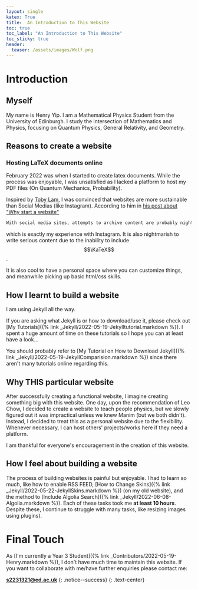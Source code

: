 ```yaml
---
layout: single
katex: True
title:  An Introduction to This Website
toc: true
toc_label: "An Introduction to This Website"
toc_sticky: true
header:
  teaser: /assets/images/Wolf.png
---
```

# Introduction 
## Myself

My name is Henry Yip. I am a Mathematical Physics Student from the University of Edinburgh. I study the intersection of Mathematics and Physics, focusing on Quantum Physics, General Relativity, and Geometry. 


## Reasons to create a website

### Hosting LaTeX documents online
February 2022 was when I started to create latex documents. While the process was enjoyable, I was unsatisfied as I lacked a platform to host my PDF files (On Quantum Mechanics, Probability).

Inspired by [Toby Lam](https://tobylam.xyz/), I was convinced that websites are more sustainable than Social Medias (like Instagram). According to him in [his post about "Why start a website"](https://tobylam.xyz/2020/08/11/why-start-a-website.html)

```bash
With social media sites, attempts to archive content are probably nightmarish. 
```
which is exactly my experience with Instagram. It is also nightmarish to write serious content due to the inability to include $$\KaTeX$$.

It is also cool to have a personal space where you can customize things, and meanwhile picking up basic html/css skills.


## How I learnt to build a website

I am using Jekyll all the way.

If you are asking what Jekyll is or how to download/use it, please check out [My Tutorials]({% link _Jekyll/2022-05-19-Jekylltutorial.markdown %}). I spent a huge amount of time on these tutorials so I hope you can at least have a look...

You should probably refer to [My Tutorial on How to Download Jekyll]({% link _Jekyll/2022-05-19-JekyllComparision.markdown %}) since there aren't many tutorials online regarding this.


## Why THIS particular website
After successfully creating a functional website, I imagine creating something big with this website. One day, upon the recommendation of Leo Chow, I decided to create a website to teach people physics, but we slowly figured out it was impractical unless we knew Manim (but we both didn't). Instead, I decided to treat this as a personal website due to the flexibility. Whenever necessary, I can host others' projects/works here if they need a platform.

I am thankful for everyone's encouragement in the creation of this website. 

## How I feel about building a website
The process of building websites is painful but enjoyable. I had to learn so much, like how to enable RSS FEED, [How to Change Skins]({% link _Jekyll/2022-05-22-JekyllSkins.markdown %}) (on my old website), and the method to [Include Algolia Search]({% link _Jekyll/2022-06-08-Algolia.markdown %}). Each of these tasks took me **at least 10 hours**. Despite these, I continue to struggle with many tasks, like resizing images using plugins). 

# Final Touch
As [I'm currently a Year 3 Student]({% link _Contributors/2022-05-19-Henry.markdown %}), I don't have much time to maintain this website. If you want to collaborate with me/have further enquiries please contact me:

**[s2231321@ed.ac.uk](mailto:s2231321@ed.ac.uk)**
{: .notice--success}
{: .text-center}

